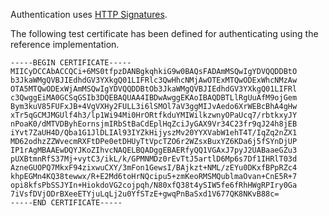 Authentication uses [HTTP Signatures](https://tools.ietf.org/html/draft-ietf-httpbis-message-signatures-00).

The following test certificate has been defined for authenticating using the reference implementation.

````
-----BEGIN CERTIFICATE-----
MIICyDCCAbACCQCi+6MS0tfpzDANBgkqhkiG9w0BAQsFADAmMSQwIgYDVQQDDBtO
b3JkaWMgQVBJIEdhdGV3YXkgQ01LIFRlc3QwHhcNMjAwOTExMTQwODExWhcNMzAw
OTA5MTQwODExWjAmMSQwIgYDVQQDDBtOb3JkaWMgQVBJIEdhdGV3YXkgQ01LIFRl
c3QwggEiMA0GCSqGSIb3DQEBAQUAA4IBDwAwggEKAoIBAQDBTLlRgUuAfM9ojGem
Bym3kuV85FUFxJB+4VgVXHy2FULL3i6lSMOl7aV3ggMIJvAedo6XrWEBcBhA4gHw
xTr5qGCMJMGUlf4h3/lp1Wi94Mi0HrORtfkduYMIWilkzwnyOPaUcq7/rbtkxyJY
nPoaK0/dMTVDByhEornsjmIRbStBaCdEplHqZciJyGAX9Vr34C23fr9qJ24h8jEB
iYvt7ZaUH4D/Qba1G1JlDLIAl93IYZkHijyszMv20YYXVabW1ehT4T/IqZq2nZX1
MD62odhzZZWvecmRXFtDPe0etDHUyTtVpcTZO6r2WZsxBuxYZ6KDa6j5fSYnDjUP
IP1rAgMBAAEwDQYJKoZIhvcNAQELBQADggEBAERfyQQ1VGAxJ7pyJ2UABaaeGZu3
pUXBtmnRfS37Mj+vytC3/ikL/k/GPMNMDz0rEvTtJ5artlD6Mp6s7Df1IHRlT03d
AzneGUOPQ7MkxF94zixwuCXY/3mFon1GewsI/BAjkzt+NML/zEYu0DKxfBPpRZc4
khpEGMn4KQ38tewwx/R+E2Md6toHrNQcipu5+zmKeoRMSMQublmaOvan+CnE5R+7
opi8kfsPbSSJYIn+HiokdoVG2cojpqh/N80xfQ38t4ySIW5fe6fRhHWgRPIry0Ga
7iVsfDVjODrBXeeETYjuLqLj2u0YfSTzE+gwqPnBaSxd1V677QK8NKvB88c=
-----END CERTIFICATE-----
````

